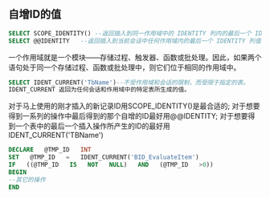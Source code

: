 ## 自增ID的值

```sql
SELECT SCOPE_IDENTITY() --返回插入到同一作用域中的 IDENTITY 列内的最后一个 IDENTITY 值。
SELECT @@IDENTITY   --返回插入到当前会话中任何作用域内的最后一个 IDENTITY 列值
```

一个作用域就是一个模块——存储过程、触发器、函数或批处理。因此，如果两个语句处于同一个存储过程、函数或批处理中，则它们位于相同的作用域中。



```sql
SELECT IDENT_CURRENT('TbName')--不受作用域和会话的限制，而受限于指定的表。
IDENT_CURRENT 返回为任何会话和作用域中的特定表所生成的值。
```

对于马上使用的刚才插入的新记录ID用SCOPE_IDENTITY()是最合适的;
对于想要得到一系列的操作中最后得到的那个自增的ID最好用@@IDENTITY;
对于想要得到一个表中的最后一个插入操作所产生的ID的最好用IDENT_CURRENT('TBName')

```sql
DECLARE   @TMP_ID   INT  
SET   @TMP_ID   =   IDENT_CURRENT('BID_EvaluateItem')  
IF   ((@TMP_ID   IS   NOT   NULL)   AND   (@TMP_ID   >0))  
BEGIN  
--其它的操作  
END
```

